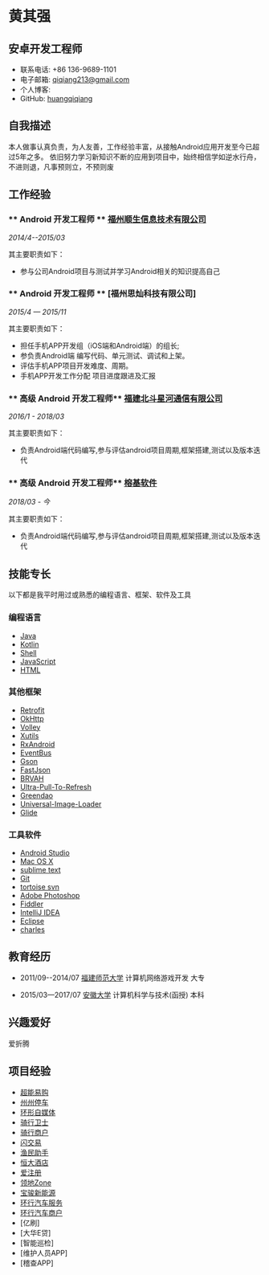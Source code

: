 # 黄其强

## 安卓开发工程师

- 联系电话: +86 136-9689-1101
- 电子邮箱: qiqiang213@gmail.com
- 个人博客: 
- GitHub: [huangqiqiang](https://github.com/huangqiqiang)


## 自我描述
本人做事认真负责，为人友善，工作经验丰富，从接触Android应用开发至今已超过5年之多。
依旧努力学习新知识不断的应用到项目中，始终相信学如逆水行舟，不进则退，凡事预则立，不预则废


## 工作经验

### ** Android 开发工程师  ** [福州顺生信息技术有限公司](http://www.samesun.net/)

*2014/4--2015/03*

其主要职责如下：

* 参与公司Android项目与测试并学习Android相关的知识提高自己

### ** Android 开发工程师  ** [福州思灿科技有限公司]

*2015/4 — 2015/11* 

其主要职责如下：

* 担任手机APP开发组（iOS端和Android端）的组长;
* 参负责Android端 编写代码、单元测试、调试和上架。
* 评估手机APP项目开发难度、周期。
* 手机APP开发工作分配 项目进度跟进及汇报

### ** 高级 Android 开发工程师** [福建北斗星河通信有限公司](http://www.beidouxh.cn/)

*2016/1 - 2018/03*

其主要职责如下：

* 负责Android端代码编写,参与评估android项目周期,框架搭建,测试以及版本迭代 

### ** 高级 Android 开发工程师** [榕基软件](http://www.rongji.com/)

*2018/03 - 今*

其主要职责如下：

* 负责Android端代码编写,参与评估android项目周期,框架搭建,测试以及版本迭代 

## 技能专长


以下都是我平时用过或熟悉的编程语言、框架、软件及工具
### 编程语言
- [Java](https://www.java.com)
- [Kotlin](http://kotlinlang.org)
- [Shell](http://www.linuxshell.it)
- [JavaScript](https://www.javascript.com)
- [HTML](https://www.w3.org/html)

### 其他框架
- [Retrofit](https://github.com/square/retrofit)
- [OkHttp](http://square.github.io/okhttp/)
- [Volley](https://github.com/google/volley)
- [Xutils](https://github.com/wyouflf/xUtils3)
- [RxAndroid](https://github.com/ReactiveX/RxAndroid)
- [EventBus](https://github.com/greenrobot/EventBus)
- [Gson](https://github.com/google/gson)
- [FastJson](https://github.com/alibaba/fastjson)
- [BRVAH](http://www.recyclerview.org/)
- [Ultra-Pull-To-Refresh](https://github.com/liaohuqiu/android-Ultra-Pull-To-Refresh)
- [Greendao](http://greenrobot.org/greendao/)
- [Universal-Image-Loader](https://github.com/nostra13/Android-Universal-Image-Loader)
- [Glide](https://github.com/bumptech/glide)

### 工具软件
- [Android Studio](https://developer.android.com/studio/index.html?hl=zh-cn)
- [Mac OS X](http://apple.com/macosx)
- [sublime text ](https://www.sublimetext.com/)
- [Git](https://git-scm.com)
- [tortoise svn](https://tortoisesvn.net/)
- [Adobe Photoshop](http://www.adobe.com/cn/products/cs6/photoshop.html)
- [Fiddler](https://www.telerik.com/download/fiddler)
- [IntelliJ IDEA](https://www.jetbrains.com/idea)
- [Eclipse](https://www.eclipse.org/downloads/)
- [charles](https://www.charlesproxy.com/)

## 教育经历

* 2011/09--2014/07  [福建师范大学](http://www.fjnu.edu.cn) 计算机网络游戏开发 大专

* 2015/03—2017/07  [安徽大学](http://www.ahu.edu.cn/) 计算机科学与技术(函授) 本科

## 兴趣爱好

爱折腾

## 项目经验 
- [超能易购](http://www.wandoujia.com/apps/com.fjcndz.supertesco)
- [州州停车](http://zztingche.com/)
- [环形自媒体](https://sj.qq.com/myapp/detail.htm?apkName=com.arogo.media)
- [骑行卫士](https://www.pgyer.com/OTAi)
- [骑行商户](https://www.pgyer.com/y6FG)
- [闪交易](http://sj.qq.com/myapp/detail.htm?apkName=com.syf.syf)
- [渔民助手](http://www.wandoujia.com/apps/com.bdxh.yyzs)
- [恒大酒店](http://sj.qq.com/myapp/detail.htm?apkName=cn.hengda.hotels)
- [爱注册](http://sj.qq.com/myapp/detail.htm?apkName=com.aizhuc.app)
- [领地Zone](http://sj.qq.com/myapp/detail.htm?apkName=com.mobile.baojun&apkCode=373)
- [宝骏新能源](http://sj.qq.com/myapp/detail.htm?apkName=com.baojun.newterritory)
- [环行汽车服务](http://sj.qq.com/myapp/detail.htm?apkName=com.arogo.arogo)
- [环行汽车商户](http://sj.qq.com/myapp/detail.htm?apkName=com.arogo.arogomerchant)
- [亿刷]
- [大华E贷]
- [智能巡检]
- [维护人员APP]
- [稽查APP]
